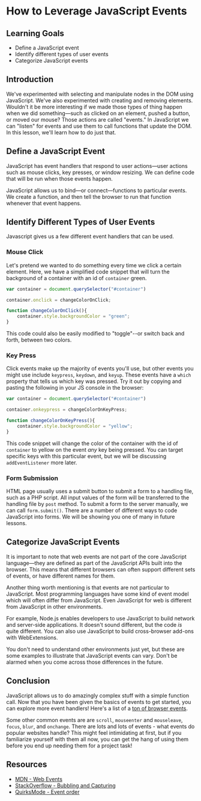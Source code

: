# How to Leverage JavaScript Events

## Learning Goals

* Define a JavaScript event
* Identify different types of user events
* Categorize JavaScript events

## Introduction

We've experimented with selecting and manipulate nodes in the DOM using
JavaScript. We've also experimented with creating and removing elements.
Wouldn't it be more interesting if we made those types of thing happen
when we did something—such as clicked on an element, pushed a button,
or moved our mouse? Those actions are called "events." In JavaScript we
can "listen" for events and use them to call functions that update the
DOM. In this lesson, we'll learn how to do just that.

## Define a JavaScript Event

JavaScript has event handlers that respond to user actions—user actions
such as mouse clicks, key presses, or window resizing. We can define code
that will be run when those events happen.

JavaScript allows us to bind—or connect—functions to particular events. We
create a function, and then tell the browser to run that function whenever that
event happens.

## Identify Different Types of User Events

Javascript gives us a few different event handlers that can be used.

### Mouse Click

Let's pretend we wanted to do something every time we click a certain element.
Here, we have a simplified code snippet that will turn the background of a
container with an id of `container` green.

```js
var container = document.querySelector("#container")

container.onclick = changeColorOnClick;

function changeColorOnClick(){
    container.style.backgroundColor = "green";
}
```

This code could also be easily modified to "toggle"--or switch back and forth,
between two colors.

### Key Press

Click events make up the majority of events you'll use, but other events you
might use include `keypress`, `keydown`, and `keyup`. These events have a
`which` property that tells us which key was pressed. Try it out by copying and
pasting the following in your JS console in the browser:

```js
var container = document.querySelector("#container")

container.onkeypress = changeColorOnKeyPress;

function changeColorOnKeyPress(){
    container.style.backgroundColor = "yellow";
}
```
This code snippet will change the color of the container with the id of `container`
to yellow on the event _any_ key being pressed. You can target specific keys with
this particular event, but we will be discussing `addEventListener` more later.

### Form Submission

HTML page usually uses a submit button to submit a form to a handling file, such
as a PHP script. All input values of the form will be transferred to the
handling file by `post` method. To submit a form to the server manually, we can
call `form.submit()`. There are a number of different ways to code JavaScript into
forms. We will be showing you one of many in future lessons.

## Categorize JavaScript Events

It is important to note that web events are not part of the core JavaScript
language—they are defined as part of the JavaScript APIs built into the browser.
This means that different browsers can often support different sets of events, or
have different names for them.

Another thing worth mentioning is that events are not particular to JavaScript.
Most programming languages have some kind of event model which will often differ
from JavaScript. Even JavaScript for web is different from JavaScript in other
environments.

For example, Node.js enables developers to use JavaScript to build network and
server-side applications. It doesn't sound different, but the code _is_ quite
different. You can also use JavaScript to build cross-browser add-ons with
WebExtensions.

You don't need to understand other environments just yet, but these are some
examples to illustrate that JavaScript events can vary. Don't be alarmed when
you come across those differences in the future.

## Conclusion

JavaScript allows us to do amazingly complex stuff with a simple function call.
Now that you have been given the basics of events to get started, you can explore
more event handlers! Here's a list of a 
[ton of browser events](http://help.dottoro.com/larrqqck.php).

Some other common events are are `scroll`, `mouseenter` and `mouseleave`,
`focus`, `blur`,  and `onchange`. There are lots and lots of events - what
events do popular websites handle? This might feel intimidating at first, but if
you familiarize yourself with them all now, you can get the hang of using them
before you end up needing them for a project task!

## Resources

- [MDN - Web Events][MDN]
- [StackOverflow - Bubbling and Capturing][SO]
- [QuirksMode - Event order][QM]

[instructions]: http://help.learn.co/workflow-tips/github/how-to-manually-open-a-lab
[help-center]: http://help.learn.co/the-learn-ide/common-ide-questions/viewing-html-pages-in-the-learn-ide
[MDN]: https://developer.mozilla.org/en-US/docs/Web/Events
[SO]: http://stackoverflow.com/questions/4616694/what-is-event-bubbling-and-capturing
[QM]: http://www.quirksmode.org/js/events_order.html
